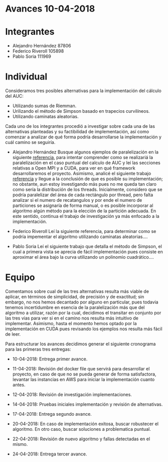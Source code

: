 # Avances 10-04-2018

# Integrantes
- Alejandro Hernández 87806
- Federico Riveroll 105898
- Pablo Soria 111969

# Individual

Consideramos tres posibles alternativas para la implementación del cálculo del AUC:
- Utilizando sumas de Riemman.
- Urilizando el método de Simpson basado en trapecios curvilíneos.
- Utilizando caminatas aleatorias.

Cada uno de los integrantes procedió a investigar sobre cada una de las alternativas planteadas y su factibilidad de implementación, así como comenzar a analizar de qué forma podría desarrollarse la implementación y cuál camino se seguiría.

- Alejandro Hernández
Busque algunos ejemplos de paralelización en la siguiente [referencia](http://heather.cs.ucdavis.edu/~matloff/158/PLN/ParProcBook.pdf), para intentar comprender como se realizariá la paralelización en el caso puntual del calculo de AUC y leí las secciones relativas a Open MPI y a CUDA, para ver en qué framework desarrollaremos el proyecto. Asimismo, analicé el siguiente trabajo  [referencia](https://www.manasquanschools.org/cms/lib6/NJ01000635/Centricity/Domain/117/2%20Area%20Under%20Curve%20Riemann%20and%20Trap%20Rule.pdf) y llegue a la conclusión de que es posible su implementación; no obstante, aun estoy investigando más pues no me queda tan claro como sería la distribución de los threads. Inicialmente, considero que se podría paralelizar del área de cada rectángulo por thread, pero falta analizar si el numero de recatangulos y por ende el numero de particiones se asignaría de forma manual, o es posible incorporar al algoritmo algún método para la elección de la partición adecuada. 
En este sentido, continua el trabajo de investigación ya más enfocado a la implementación.


- Federico Riveroll
Leí la siguiente referencia, para determinar como se podría impementar el algoritmo utilizando caminatas aleatorias.... 


- Pablo Soria
Leí el siguiente trabajo  que detalla el método de Simpson, el cual a primera vista se aprecia de fácil implementación pues consiste en aproximar el área bajo la curva utilizando un polinomio cuadrático....


# Equipo
Comentamos sobre cual de las tres alternativas resulta más viable de aplicar, en términos de simplicidad, de precisión y de exactitud; sin embargo, no nos hemos decantado por alguno en particular, pues todavia tenemos incertidumbre en esencia de la paralelización más que del algoritmo a utilizar, razón por la cual, decidimos el transitar en conjunto por las tres vias para ver si en el camino nos resulta más intuitivo de implementar. Asimismo, hasta el momento hemos optado por la implementación en CUDA pues revisando los ejemplos nos resulta más fácil de leer.

Para estructurar los avances decidimos generar el siguiente cronograma para las primeras tres entregas:

- 10-04-2018: Entrega primer avance.

- 11-04-2018: Revisión del docker file que servirá para desarrollar el proyecto, en caso de que no se pueda generar de forma satisfactora, levantar las instancias en AWS para iniciar la implementación cuanto antes.

- 12-04-2018: Revisión de investigación implementaciones.

- 14-04-2018: Pruebas iniciales implementación y revisión de alternativas.

- 17-04-2018: Entrega segundo avance.

- 20-04-2018: En caso de implementación exitosa, buscar robustecer el algoritmo. En otro caso, buscar soluciones a problematica puntual.

- 22-04-2018: Revisión de nuevo algoritmo y fallas detectadas en el mismo.

- 24-04-2018: Entrega tercer avance.


